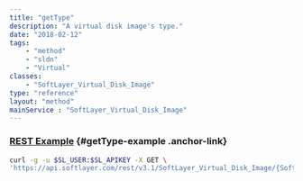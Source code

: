 ```yaml
---
title: "getType"
description: "A virtual disk image's type."
date: "2018-02-12"
tags:
    - "method"
    - "sldn"
    - "Virtual"
classes:
    - "SoftLayer_Virtual_Disk_Image"
type: "reference"
layout: "method"
mainService : "SoftLayer_Virtual_Disk_Image"
---
```


### [REST Example](#getType-example) <a href="/article/rest/"><i class="fas fa-question"></i></a> {#getType-example .anchor-link} 
```bash
curl -g -u $SL_USER:$SL_APIKEY -X GET \
'https://api.softlayer.com/rest/v3.1/SoftLayer_Virtual_Disk_Image/{SoftLayer_Virtual_Disk_ImageID}/getType'
```

